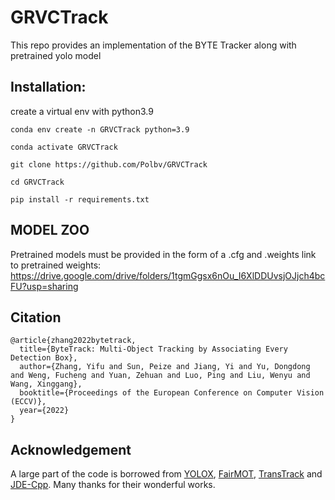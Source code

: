 # GRVCTrack

This repo provides an implementation of the BYTE Tracker along with pretrained yolo model
## Installation:

create a virtual env with python3.9 
```
conda env create -n GRVCTrack python=3.9
```
```
conda activate GRVCTrack
```
```
git clone https://github.com/Polbv/GRVCTrack
```
```
cd GRVCTrack
```
```
pip install -r requirements.txt
```

## MODEL ZOO
Pretrained models must be provided in the form of a .cfg and .weights
link to pretrained weights: https://drive.google.com/drive/folders/1tgmGgsx6nOu_I6XlDDUvsjOJjch4bcFU?usp=sharing





## Citation

```
@article{zhang2022bytetrack,
  title={ByteTrack: Multi-Object Tracking by Associating Every Detection Box},
  author={Zhang, Yifu and Sun, Peize and Jiang, Yi and Yu, Dongdong and Weng, Fucheng and Yuan, Zehuan and Luo, Ping and Liu, Wenyu and Wang, Xinggang},
  booktitle={Proceedings of the European Conference on Computer Vision (ECCV)},
  year={2022}
}
```

## Acknowledgement

A large part of the code is borrowed from [YOLOX](https://github.com/Megvii-BaseDetection/YOLOX), [FairMOT](https://github.com/ifzhang/FairMOT), [TransTrack](https://github.com/PeizeSun/TransTrack) and [JDE-Cpp](https://github.com/samylee/Towards-Realtime-MOT-Cpp). Many thanks for their wonderful works.
